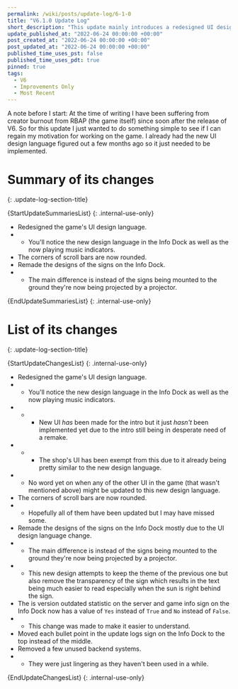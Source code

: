 ```yaml
---
permalink: /wiki/posts/update-log/6-1-0
title: "V6.1.0 Update Log"
short_description: "This update mainly introduces a redesigned UI design language."
update_published_at: "2022-06-24 00:00:00 +00:00"
post_created_at: "2022-06-24 00:00:00 +00:00"
post_updated_at: "2022-06-24 00:00:00 +00:00"
published_time_uses_pst: false
published_time_uses_pdt: true
pinned: true
tags:
  - V6
  - Improvements Only
  - Most Recent
---
```


A note before I start: At the time of writing I have been suffering from creator burnout from RBAP (the game itself) since soon after the release of V6. So for this update I just wanted to do something simple to see if I can regain my motivation for working on the game. I already had the new UI design language figured out a few months ago so it just needed to be implemented.

# Summary of its changes
{: .update-log-section-title}

{StartUpdateSummariesList}
{: .internal-use-only}

* Redesigned the game's UI design language.
* * You'll notice the new design language in the Info Dock as well as the now playing music indicators.
* The corners of scroll bars are now rounded.
* Remade the designs of the signs on the Info Dock.
* * The main difference is instead of the signs being mounted to the ground they're now being projected by a projector.

{EndUpdateSummariesList}
{: .internal-use-only}

# List of its changes
{: .update-log-section-title}

{StartUpdateChangesList}
{: .internal-use-only}

* Redesigned the game's UI design language.
* * You'll notice the new design language in the Info Dock as well as the now playing music indicators.
* * * New UI *has* been made for the intro but it just *hasn't* been implemented yet due to the intro still being in desperate need of a remake.
* * * The shop's UI has been exempt from this due to it already being pretty similar to the new design language.
* * No word yet on when any of the other UI in the game (that wasn't mentioned above) might be updated to this new design language.
* The corners of scroll bars are now rounded.
* * Hopefully all of them have been updated but I may have missed some.
* Remade the designs of the signs on the Info Dock mostly due to the UI design language change.
* * The main difference is instead of the signs being mounted to the ground they're now being projected by a projector.
* * This new design attempts to keep the theme of the previous one but also remove the transparency of the sign which results in the text being much easier to read especially when the sun is right behind the sign.
* The is version outdated statistic on the server and game info sign on the Info Dock now has a value of `Yes` instead of `True` and `No` instead of `False`.
* * This change was made to make it easier to understand.
* Moved each bullet point in the update logs sign on the Info Dock to the top instead of the middle.
* Removed a few unused backend systems.
* * They were just lingering as they haven't been used in a while.

{EndUpdateChangesList}
{: .internal-use-only}